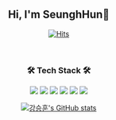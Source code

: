 <div align = "center">
  <h2> Hi, I'm SeunghHun👋 </h2>
  
  [![Hits](https://hits.seeyoufarm.com/api/count/incr/badge.svg?url=https%3A%2F%2Fgithub.com%2Fseungh1024&count_bg=%23227BD1&title_bg=%23555555&icon=&icon_color=%23CCE8ED&title=Welcome&edge_flat=false)](https://hits.seeyoufarm.com)
  
  <br>
  
<h3><b>🛠 Tech Stack 🛠</b></h3>
    <img src="https://img.shields.io/badge/JAVA-6DB33F?style=for-the-badge&logoColor=white">
    <img src="https://img.shields.io/badge/Spring Boot-6DB33F?style=for-the-badge&logo=Spring Boot&logoColor=white">
    <img src="https://img.shields.io/badge/Spring-6DB33F?style=for-the-badge&logo=Spring&logoColor=white">
    <img src="https://img.shields.io/badge/JPA-6DB33F?style=for-the-badge&logoColor=white">
    <img src="https://img.shields.io/badge/QueryDSL-6DB33F?style=for-the-badge&logoColor=white">
    <img src="https://img.shields.io/badge/MySQL-4479A1?style=for-the-badge&logo=MySQL&logoColor=white"> 

  [![강승훈's GitHub stats](https://github-readme-stats.vercel.app/api?username=seungh1024)](https://github.com/anuraghazra/github-readme-stats)

    
</div>



